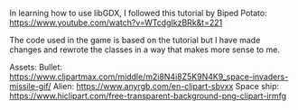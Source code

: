 In learning how to use libGDX, I followed this tutorial by Biped Potato: https://www.youtube.com/watch?v=WTcdgIkzBRk&t=221

The code used in the game is based on the tutorial but I have made changes and rewrote the classes in a way that makes more sense to me.

Assets:
Bullet: https://www.clipartmax.com/middle/m2i8N4i8Z5K9N4K9_space-invaders-missile-gif/
Alien: https://www.anyrgb.com/en-clipart-sbvxx
Space ship: https://www.hiclipart.com/free-transparent-background-png-clipart-irmfg
